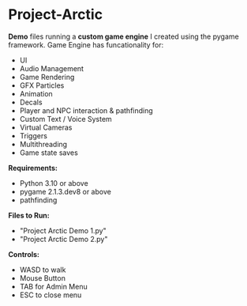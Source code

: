 # Project-Arctic

**Demo** files running a **custom game engine** I created using the pygame framework.
Game Engine has funcationality for:
- UI
- Audio Management
- Game Rendering
- GFX Particles
- Animation
- Decals
- Player and NPC interaction & pathfinding
- Custom Text / Voice System
- Virtual Cameras
- Triggers
- Multithreading
- Game state saves

**Requirements:**
- Python 3.10 or above
- pygame 2.1.3.dev8 or above
- pathfinding

**Files to Run:**
- "Project Arctic Demo 1.py"
- "Project Arctic Demo 2.py"

**Controls:**
- WASD to walk
- Mouse Button
- TAB for Admin Menu
- ESC to close menu
